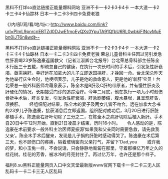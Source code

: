 黑料不打烊so直达链接正能量爆料网站
亚洲不卡一卡2卡3卡4卡
一本大道一卡2卡三卡4卡仙踪林
日本一卡二卡3卡四卡免费老狼


《/内/部/观/看/地/址👉http://www.baidu.com/link?url=PImL9pnrcnEBTZd0DJwE1moEyQXs0YpuTA91QfbU6RL0wbkiFlNcvMuEbn0iJT6n&wd》--

黑料不打烊so直达链接正能量爆料网站
亚洲不卡一卡2卡3卡4卡
一本大道一卡2卡三卡4卡仙踪林
日本一卡二卡3卡四卡免费老狼
荣总儿童骨科主任因过劳引发急性肝衰竭23岁陈逸豪返国救父（记者江淑卿台北报导）台北荣总骨科部主任陈全木行医三十五载，却疏忽自己的健康，在执行一次长时间的手术后，引发急性肝衰竭，亟需换肝。幸好远在加拿大的儿子立即返国捐肝，才挽回一命。台北荣总昨天为他举行庆生会时，他哽咽表示，儿子是他的救命恩人，更是他的‵新肝′宝贝！台北荣总一般外科医师龙藉泉表示，陈全木是B肝及C肝的带原者，并有慢性肝炎及肝硬化的情况，长期接受门诊的追踪治疗。今年二月底，他在执行一项九小时创伤骨折手术后，肝炎复发，引发急性肝衰竭，肝急剧萎缩，腹水暴增，且呈现肝昏，须换肝。　　经组织配对结果，陈全木的妻子及两女儿皆不吻合。远在加拿大念书的23岁儿子陈逸豪，接获消息后立即返国。组织配对成功后，3月20日进行肝脏移植手术。陈逸豪右肝叶切除了三分之二，在陈全木之病肝切除后植入新肝。手术自20日中午12时开始，直到21日凌晨才结束，历时16小时。　　令人感动的是，陈逸豪在术前要求一般外科主治医师夏振源‵如果我和父亲同时需要急救，请先救我父亲′。陈全木手术后醒来，发现是儿子捐的肝脏时感动得哭了。陈逸豪在术后第三天，也不顾伤口的疼痛，隔着玻璃窗向父亲打气，并留下‵Dad,you
　　或许我的梦，和小玉兔一样，不会说话，只会静静地匍匐在那里，守着那棵亿万年之久的桂花树。桂花的芳香，被冰冷的月亮封住了。再过亿万年，也许还是那个样子。





福利8.su黑料正能量网页入口中文天堂最新版www官网下载卡一卡二卡三无人区乱码卡一卡二卡三无人区乱码
